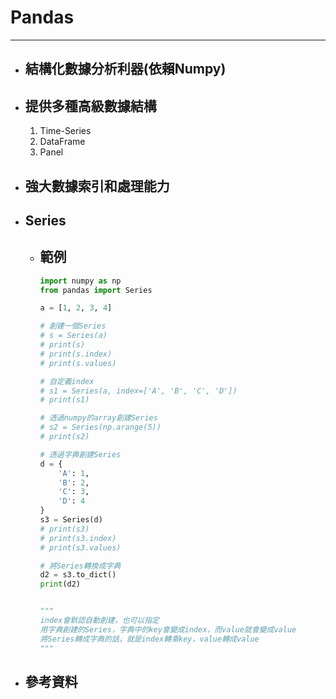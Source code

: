 # Pandas
---

+ ## 結構化數據分析利器(依賴Numpy)
+ ## 提供多種高級數據結構
    1. Time-Series
    2. DataFrame
    3. Panel
+ ## 強大數據索引和處理能力

+ ## Series
  + ## 範例
    ```python
    import numpy as np
    from pandas import Series

    a = [1, 2, 3, 4]

    # 創建一個Series
    # s = Series(a)
    # print(s)
    # print(s.index)
    # print(s.values)

    # 自定義index
    # s1 = Series(a, index=['A', 'B', 'C', 'D'])
    # print(s1)

    # 透過numpy的array創建Series
    # s2 = Series(np.arange(5))
    # print(s2)

    # 透過字典創建Series
    d = {
        'A': 1,
        'B': 2,
        'C': 3,
        'D': 4
    }
    s3 = Series(d)
    # print(s3)
    # print(s3.index)
    # print(s3.values)

    # 將Series轉換成字典
    d2 = s3.to_dict()
    print(d2)


    """
    index會默認自動創建，也可以指定
    用字典創建的Series，字典中的key會變成index，而value就會變成value
    將Series轉成字典的話，就是index轉乘key，value轉成value
    """
    ```
+ ## 參考資料